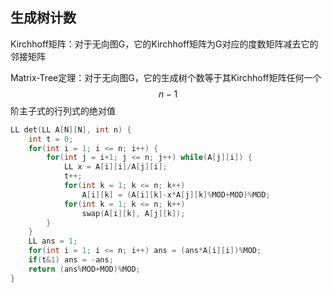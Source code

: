 ## 生成树计数

Kirchhoff矩阵：对于无向图G，它的Kirchhoff矩阵为G对应的度数矩阵减去它的邻接矩阵

Matrix-Tree定理：对于无向图G，它的生成树个数等于其Kirchhoff矩阵任何一个$$n-1$$阶主子式的行列式的绝对值

~~~C++
LL det(LL A[N][N], int n) {
    int t = 0;
    for(int i = 1; i <= n; i++) {
        for(int j = i+1; j <= n; j++) while(A[j][i]) {
            LL x = A[i][i]/A[j][i];
            t++;
            for(int k = 1; k <= n; k++)
                A[i][k] = (A[i][k]-x*A[j][k]%MOD+MOD)%MOD;
            for(int k = 1; k <= n; k++)
                swap(A[i][k], A[j][k]);
        }
    }
    LL ans = 1;
    for(int i = 1; i <= n; i++) ans = (ans*A[i][i])%MOD;
    if(t&1) ans = -ans;
    return (ans%MOD+MOD)%MOD;
}
~~~

